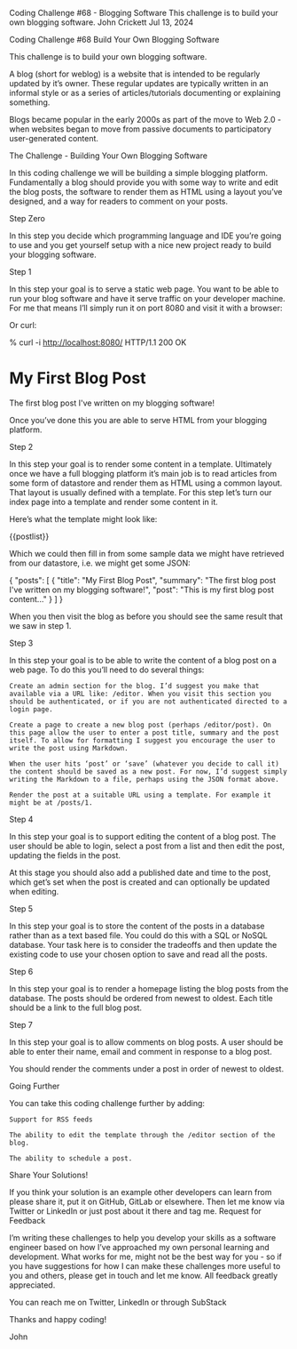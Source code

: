 Coding Challenge #68 - Blogging Software
This challenge is to build your own blogging software.
John Crickett
Jul 13, 2024

Coding Challenge #68 Build Your Own Blogging Software

This challenge is to build your own blogging software.

A blog (short for weblog) is a website that is intended to be regularly updated by it’s owner. These regular updates are typically written in an informal style or as a series of articles/tutorials documenting or explaining something.

Blogs became popular in the early 2000s as part of the move to Web 2.0 - when websites began to move from passive documents to participatory user-generated content.

The Challenge - Building Your Own Blogging Software

In this coding challenge we will be building a simple blogging platform. Fundamentally a blog should provide you with some way to write and edit the blog posts, the software to render them as HTML using a layout you’ve designed, and a way for readers to comment on your posts.

Step Zero

In this step you decide which programming language and IDE you’re going to use and you get yourself setup with a nice new project ready to build your blogging software.

Step 1

In this step your goal is to serve a static web page. You want to be able to run your blog software and have it serve traffic on your developer machine. For me that means I’ll simply run it on port 8080 and visit it with a browser:

Or curl:

% curl -i <http://localhost:8080/>
HTTP/1.1 200 OK

<!DOCTYPE html>
<html lang="en">
  <head>
    <title>My Blog</title>
  </head>
  <body>
    <h1>My First Blog Post</h1>
    <p>The first blog post I've written on my blogging software!</p>
  </body>
</html>

Once you’ve done this you are able to serve HTML from your blogging platform.

Step 2

In this step your goal is to render some content in a template. Ultimately once we have a full blogging platform it’s main job is to read articles from some form of datastore and render them as HTML using a common layout. That layout is usually defined with a template. For this step let’s turn our index page into a template and render some content in it.

Here’s what the template might look like:

<!DOCTYPE html>
<html lang="en">
  <head>
    <title>My Blog</title>
  </head>
  <body>
   {{postlist}}
  </body>
</html>

Which we could then fill in from some sample data we might have retrieved from our datastore, i.e. we might get some JSON:

{
    "posts": [
        {
            "title": "My First Blog Post",
            "summary": "The first blog post I've written on my blogging software!",
            "post": "This is my first blog post content..."
        }
    ]
}

When you then visit the blog as before you should see the same result that we saw in step 1.

Step 3

In this step your goal is to be able to write the content of a blog post on a web page. To do this you’ll need to do several things:

    Create an admin section for the blog. I’d suggest you make that available via a URL like: /editor. When you visit this section you should be authenticated, or if you are not authenticated directed to a login page.

    Create a page to create a new blog post (perhaps /editor/post). On this page allow the user to enter a post title, summary and the post itself. To allow for formatting I suggest you encourage the user to write the post using Markdown.

    When the user hits ‘post’ or ‘save’ (whatever you decide to call it) the content should be saved as a new post. For now, I’d suggest simply writing the Markdown to a file, perhaps using the JSON format above.

    Render the post at a suitable URL using a template. For example it might be at /posts/1.

Step 4

In this step your goal is to support editing the content of a blog post. The user should be able to login, select a post from a list and then edit the post, updating the fields in the post.

At this stage you should also add a published date and time to the post, which get’s set when the post is created and can optionally be updated when editing.

Step 5

In this step your goal is to store the content of the posts in a database rather than as a text based file. You could do this with a SQL or NoSQL database. Your task here is to consider the tradeoffs and then update the existing code to use your chosen option to save and read all the posts.

Step 6

In this step your goal is to render a homepage listing the blog posts from the database. The posts should be ordered from newest to oldest. Each title should be a link to the full blog post.

Step 7

In this step your goal is to allow comments on blog posts. A user should be able to enter their name, email and comment in response to a blog post.

You should render the comments under a post in order of newest to oldest.

Going Further

You can take this coding challenge further by adding:

    Support for RSS feeds

    The ability to edit the template through the /editor section of the blog.

    The ability to schedule a post.

Share Your Solutions!

If you think your solution is an example other developers can learn from please share it, put it on GitHub, GitLab or elsewhere. Then let me know via Twitter or LinkedIn or just post about it there and tag me.
Request for Feedback

I’m writing these challenges to help you develop your skills as a software engineer based on how I’ve approached my own personal learning and development. What works for me, might not be the best way for you - so if you have suggestions for how I can make these challenges more useful to you and others, please get in touch and let me know. All feedback greatly appreciated.

You can reach me on Twitter, LinkedIn or through SubStack

Thanks and happy coding!

John